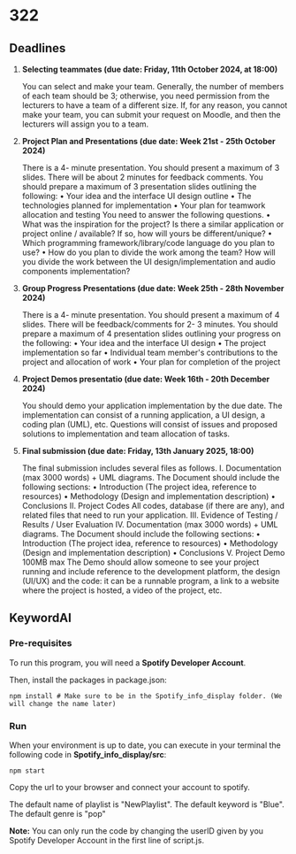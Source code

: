 # 322

## Deadlines

1. **Selecting teammates (due date: Friday, 11th October 2024, at 18:00)**

    You can select and make your team. Generally, the number of members of each team
    should be 3; otherwise, you need permission from the lecturers to have a team of a
    different size.
    If, for any reason, you cannot make your team, you can submit your request on Moodle,
    and then the lecturers will assign you to a team.

2. **Project Plan and Presentations (due date: Week 21st - 25th October 2024)**

    There is a 4- minute presentation. You should present a maximum of 3 slides. There will be
    about 2 minutes for feedback comments.
    You should prepare a maximum of 3 presentation slides outlining the following:
        • Your idea and the interface UI design outline
        • The technologies planned for implementation
        • Your plan for teamwork allocation and testing
    You need to answer the following questions.
        • What was the inspiration for the project? Is there a similar application or project online / available? If so, how will yours be different/unique?
        • Which programming framework/library/code language do you plan to use?
        • How do you plan to divide the work among the team? How will you divide the work between the UI design/implementation and audio components implementation?

3. **Group Progress Presentations (due date: Week 25th - 28th November 2024)**

    There is a 4- minute presentation. You should present a maximum of 4 slides. There will be
    feedback/comments for 2- 3 minutes.
    You should prepare a maximum of 4 presentation slides outlining your progress on the
    following:
        • Your idea and the interface UI design
        • The project implementation so far
        • Individual team member's contributions to the project and allocation of work
        • Your plan for completion of the project

4. **Project Demos presentatio (due date: Week 16th - 20th December 2024)**

    You should demo your application implementation by the due date. The implementation
    can consist of a running application, a UI design, a coding plan (UML), etc. Questions will
    consist of issues and proposed solutions to implementation and team allocation of tasks.

5. **Final submission (due date: Friday, 13th January 2025, 18:00)**

    The final submission includes several files as follows.
        I. Documentation (max 3000 words) + UML diagrams. The Document should include the following sections:
            • Introduction (The project idea, reference to resources)
            • Methodology (Design and implementation description)
            • Conclusions
        II. Project Codes
            All codes, database (if there are any), and related files that need to run your application.
        III. Evidence of Testing / Results / User Evaluation
        IV. Documentation (max 3000 words) + UML diagrams. The Document should include the following sections:
            • Introduction (The project idea, reference to resources)
            • Methodology (Design and implementation description)
            • Conclusions
        V. Project Demo 100MB max
            The Demo should allow someone to see your project running and include reference
            to the development platform, the design (UI/UX) and the code: it can be a runnable
            program, a link to a website where the project is hosted, a video of the project,
            etc.

## KeywordAI

### Pre-requisites

To run this program, you will need a **Spotify Developer Account**.

Then, install the packages in package.json:
```
npm install # Make sure to be in the Spotify_info_display folder. (We will change the name later)
```

### Run

When your environment is up to date, you can execute in your terminal the following code in **Spotify_info_display/src**:

```
npm start
```

Copy the url to your browser and connect your account to spotify.

The default name of playlist is "NewPlaylist".
The default keyword is "Blue".
The default genre is "pop"

**Note:** You can only run the code by changing the userID given by you Spotify Developer Account in the first line of script.js.